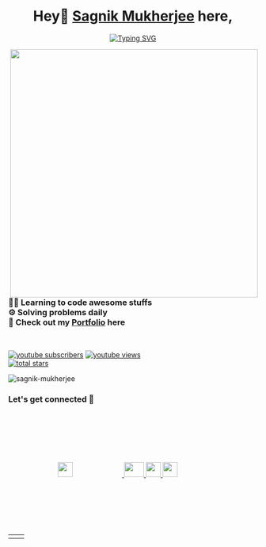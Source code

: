 <link rel="stylesheet" href="https://cdn.jsdelivr.net/gh/devicons/devicon@v2.15.1/devicon.min.css">
<h1 align="center"><font family="outfit">Hey👋 <a href="https://www.linkedin.com/in/sagnikmukherjee/">Sagnik Mukherjee</a> here,</font></h1>
<p align="center">
<a href="https://git.io/typing-svg"><img src="https://readme-typing-svg.herokuapp.com?font=Fira+Code&duration=2000&pause=200&color=EBF724&width=435&lines=Content+Creator;Full+Stack+Developer;Problem+Solver;Freelancer" alt="Typing SVG" /></a></p>

<img src="https://user-images.githubusercontent.com/83669035/193289351-ab060bd0-67a8-4315-acfc-ecbab2eccd4e.png" height="500px" width="500px" align="right">

<h3>
👨‍💻 Learning to code awesome stuffs <br>
⚙️ Solving problems daily <br>
👀 Check out my <a href="https://www.sagnikmukherjee.tech/">Portfolio</a> here </h3>
<br>

<p align="left">
      <a href="https://www.youtube.com/c/technotrove?sub_confirmation=1">
         <img alt="youtube subscribers" title="Subscribe to my YouTube channel" src="https://custom-icon-badges.demolab.com/youtube/channel/subscribers/UCHYT8CbDk-oCBaVdyjIePNQ?color=%23E05D44&label=SUBSCRIBE&logo=video&logoColor=white&style=for-the-badge&labelColor=CE4630"/></a> 
      <a href="https://www.youtube.com/c/fknight">
         <img alt="youtube views" title="YouTube views" src="https://custom-icon-badges.demolab.com/youtube/channel/views/UCHYT8CbDk-oCBaVdyjIePNQ?color=%23E1AD0E&logo=eye&logoColor=white&style=for-the-badge&labelColor=C79600"/></a> <br>
       
      
  
  <a href="https://github.com/itssagnikmukherjee?tab=repositories&sort=stargazers">
         <img alt="total stars" title="Total stars on GitHub" src="https://custom-icon-badges.demolab.com/github/stars/itssagnikmukherjee?color=55960c&style=for-the-badge&labelColor=488207&logo=star"/></a>
  
   </p>

<p align="left"> <img src="https://komarev.com/ghpvc/?username=itssagnikmukherjee&label=Profile%20views&color=0e75b6&style=flat" alt="sagnik-mukherjee" /> </p>

<h3 align="left">Let's get connected 🤝</h3>
<p align="left">
  <a href="https://www.linkedin.com/in/sagnikmukherjee/">
            <img src="https://cdn.jsdelivr.net/gh/devicons/devicon/icons/linkedin/linkedin-original.svg" height="30px" width="30px" style="padding:100px">
  </a>
  <a href="https://www.youtube.com/technotrove/">
            <img src="https://upload.wikimedia.org/wikipedia/commons/thumb/0/09/YouTube_full-color_icon_%282017%29.svg/2560px-YouTube_full-color_icon_%282017%29.svg.png" height="30px" width="40px"/>
  </a>
  <a href="https://www.instagram.com/technotrove">
            <img src="https://upload.wikimedia.org/wikipedia/commons/thumb/e/e7/Instagram_logo_2016.svg/768px-Instagram_logo_2016.svg.png" height="30px" width="30px"/>
  </a>
  <a href="https://www.facebook.com/technotrove">
            <img src="https://upload.wikimedia.org/wikipedia/commons/thumb/5/51/Facebook_f_logo_%282019%29.svg/1365px-Facebook_f_logo_%282019%29.svg.png" height="30px" width="30px"/>
  </a>
</p>

<table border="0">
  <tr>
    <td><img src="https://github-readme-stats.vercel.app/api?username=itssagnikmukherjee&show_icons=true&theme=dark&locale=en" alt="" /></td>
    <td><img src="https://github-readme-stats.vercel.app/api/top-langs?username=itssagnikmukherjee&show_icons=true&theme=dark&locale=en&layout=compact" alt="" /></td>
  </tr>
</table>
